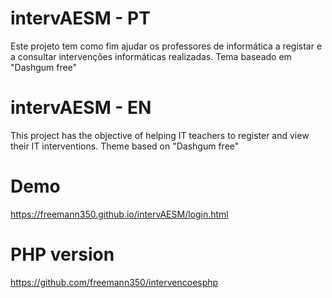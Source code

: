 # intervAESM - PT

Este projeto tem como fim ajudar os professores de informática a registar e a consultar intervenções informáticas realizadas.
Tema baseado em "Dashgum free"


# intervAESM - EN

This project has the objective of helping IT teachers to register and view their IT interventions.
Theme based on "Dashgum free"


# Demo

https://freemann350.github.io/intervAESM/login.html

# PHP version

https://github.com/freemann350/intervencoesphp
